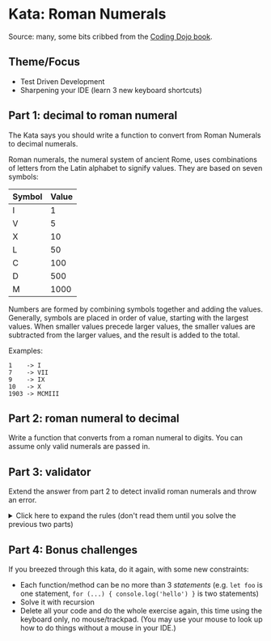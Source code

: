 # Kata: Roman Numerals

Source: many, some bits cribbed from the [Coding Dojo book](https://leanpub.com/codingdojohandbook).

## Theme/Focus

- Test Driven Development
- Sharpening your IDE (learn 3 new keyboard shortcuts)

## Part 1: decimal to roman numeral

The Kata says you should write a function to convert from Roman Numerals to decimal numerals.

Roman numerals, the numeral system of ancient Rome, uses combinations of letters from the Latin alphabet to signify values. They are based on seven symbols:

| Symbol  | Value    |
| ------- | -------- |
| I       |    1     |
| V       |    5     |
| X       |   10     |
| L       |   50     |
| C       |  100     |
| D       |  500     |
| M       | 1000     |

Numbers are formed by combining symbols together and adding the values. Generally, symbols are placed in order of value, starting with the largest values. When smaller values precede larger values, the smaller values are subtracted from the larger values, and the result is added to the total.

Examples:

```
1    -> I
7    -> VII
9    -> IX
10   -> X
1903 -> MCMIII
```

## Part 2: roman numeral to decimal

Write a function that converts from a roman numeral to digits. You can assume only valid numerals are passed in.

## Part 3: validator

Extend the answer from part 2 to detect invalid roman numerals and throw an error.

<details><summary>Click here to expand the rules (don't read them until you solve the previous two parts)</summary>

- Symbols "I", "X", "C", and "M" can be repeated no more than three times in succession. 
- "D", "L", and "V" can never be repeated.
- "I" can be subtracted from "V" and "X" only. 
- "X" can be subtracted from "L" and "C" only. 
- "C" can be subtracted from "D" and "M" only. 
- "V", "L", and "D" can never be subtracted.

</details>

## Part 4: Bonus challenges

If you breezed through this kata, do it again, with some new constraints:

- Each function/method can be no more than 3 _statements_ (e.g. `let foo` is one statement, `for (...) { console.log('hello') }` is two statements)
- Solve it with recursion
- Delete all your code and do the whole exercise again, this time using the keyboard only, no mouse/trackpad. (You may use your mouse to look up how to do things without a mouse in your IDE.)
